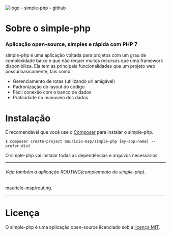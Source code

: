 ![logo - simple-php - github](https://cloud.githubusercontent.com/assets/13602785/26530140/4f0a0372-43a5-11e7-8d9b-80e102fbc6bc.png)

# Sobre o simple-php

### Aplicação open-source, simples e rápida com PHP 7

simple-php é uma aplicação voltada para projetos com um grau de complexidade baixo e que não requer muitos recursos que uma framework disponibiliza. Ela tem as principais funcionalidades que um projeto web possui basicamente, tais como:

- Gerenciamento de rotas (utilizando url amigável)
- Padronização do layout do código
- Fácil conexão com o banco de dados
- Praticidade no manuseio dos dados

# Instalação

É recomendável que você use o [Composer](https://getcomposer.org) para instalar o simple-php.

```
$ composer create-project mauricio-msp/simple-php [my-app-name] --prefer-dist
```

O simple-php vai instalar todas as dependências e arquivos necessários.

***

###### Veja também a aplicação ROUTING(complemento do simple-php).

[mauricio-msp/routing](https://github.com/mauricio-msp/routing).

***

# Licença

O simple-php é uma aplicação open-source licenciado sob a [licença MIT](https://opensource.org/licenses/MIT).




